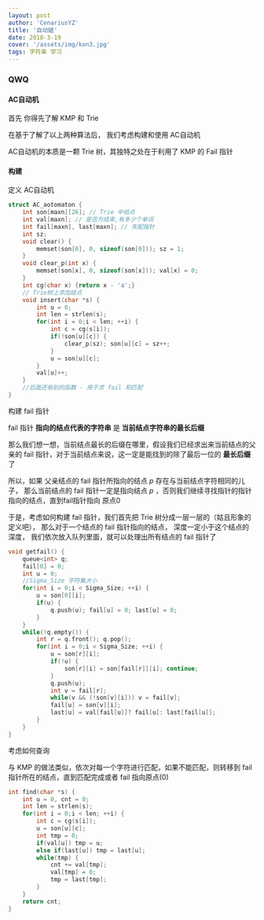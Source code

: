 ```yaml
---
layout: post
author: 'CenariusYZ'
title: '自动姬'
date: 2018-3-19
cover: '/assets/img/kon3.jpg'
tags: 字符串 学习
---
```


### QWQ

#### AC自动机

首先 你得先了解 KMP 和 Trie

在基于了解了以上两种算法后， 我们考虑构建和使用 AC自动机

AC自动机的本质是一颗 Trie 树，其独特之处在于利用了 KMP 的 Fail 指针

#### 构建

定义 AC自动机
```cpp
struct AC_aotomaton {
    int son[maxn][26]; // Trie 中结点
    int val[maxn]; // 是否为结束,有多少个单词
    int fail[maxn], last[maxn]; // 失配指针
    int sz;
    void clear() {
        memset(son[0], 0, sizeof(son[0])); sz = 1;
    }
    void clear_p(int x) {
        memset(son[x], 0, sizeof(son[x])); val[x] = 0;
    }
    int cg(char x) {return x - 'a';}
    // Trie树上添加结点
    void insert(char *s) {
        int u = 0;
        int len = strlen(s);
        for(int i = 0;i < len; ++i) {
            int c = cg(s[i]);
            if(!son[u][c]) {
                clear_p(sz); son[u][c] = sz++;
            }
            u = son[u][c];
        }
        val[u]++;
    }
    //后面还有别的函数 - 用于求 fail 和匹配
}
```

构建 fail 指针

fail 指针 **指向的结点代表的字符串** 是 **当前结点字符串的最长后缀**

那么我们想一想，当前结点最长的后缀在哪里，假设我们已经求出来当前结点的父亲的 fail 指针，对于当前结点来说，这一定是能找到的除了最后一位的 **最长后缀** 了

所以，如果 父亲结点的 fail 指针所指向的结点 $p$ 存在与当前结点字符相同的儿子，
那么当前结点的 fail 指针一定是指向结点 $p$ ，否则我们继续寻找指针的指针指向的结点，直到fail指针指向 原点0

于是，考虑如何构建 fail 指针，我们首先把 Trie 树分成一层一层的（姑且形象的定义吧）， 那么对于一个结点的 fail 指针指向的结点， 深度一定小于这个结点的深度，
我们依次放入队列里面，就可以处理出所有结点的 fail 指针了
```cpp
void getfail() {
    queue<int> q;
    fail[0] = 0;
    int u = 0;
    //Sigma_Size 字符集大小
    for(int i = 0;i < Sigma_Size; ++i) {
        u = son[0][i];
        if(u) {
            q.push(u); fail[u] = 0; last[u] = 0;
        }
    }
    while(!q.empty()) {
        int r = q.front(); q.pop();
        for(int i = 0;i < Sigma_Size; ++i) {
            u = son[r][i];
            if(!u) {
                son[r][i] = son[fail[r]][i]; continue;
            }
            q.push(u);
            int v = fail[r];
            while(v && (!son[v][i])) v = fail[v];
            fail[u] = son[v][i];
            last[u] = val[fail[u]]? fail[u]: last[fail[u]];
        }
    }
}
```

考虑如何查询

与 KMP 的做法类似，依次对每一个字符进行匹配，如果不能匹配，则转移到 fail 指针所在的结点，直到匹配完成或者 fail 指向原点(0)
```cpp
int find(char *s) {
    int u = 0, cnt = 0;
    int len = strlen(s);
    for(int i = 0;i < len; ++i) {
        int c = cg(s[i]);
        u = son[u][c];
        int tmp = 0;
        if(val[u]) tmp = u;
        else if(last[u]) tmp = last[u];
        while(tmp) {
            cnt += val[tmp];
            val[tmp] = 0;
            tmp = last[tmp];
        }
    }
    return cnt;
}

```
